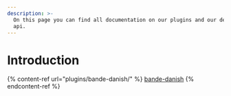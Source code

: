 ```yaml
---
description: >-
  On this page you can find all documentation on our plugins and our developer
  api.
---
```


# Introduction

{% content-ref url="plugins/bande-danish/" %}
[bande-danish](plugins/bande-danish/)
{% endcontent-ref %}

